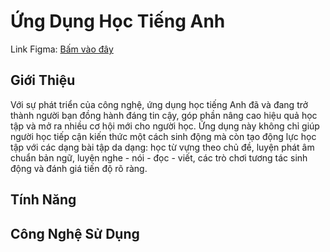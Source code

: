 # Ứng Dụng Học Tiếng Anh
Link Figma: [Bấm vào đây](https://www.figma.com/design/m41a9iB0yxJ5JFx8DaJ1ks/EnLearn-App--LTDD-?node-id=9-64868&p=f&t=RvhdZF11tgLWu4Jz-0)
## Giới Thiệu
Với sự phát triển của công nghệ, ứng dụng học tiếng Anh đã và đang trở thành người bạn đồng hành đáng tin cậy, góp phần nâng cao hiệu quả học tập và mở ra nhiều cơ hội mới cho người học. Ứng dụng này không chỉ giúp người học tiếp cận kiến thức một cách sinh động mà còn tạo động lực học tập với các dạng bài tập da dạng: học từ vựng theo chủ đề, luyện phát âm chuẩn bản ngữ, luyện nghe - nói - đọc - viết, các trò chơi tương tác sinh động và đánh giá tiến độ rõ ràng.

## Tính Năng
## Công Nghệ Sử Dụng
 
